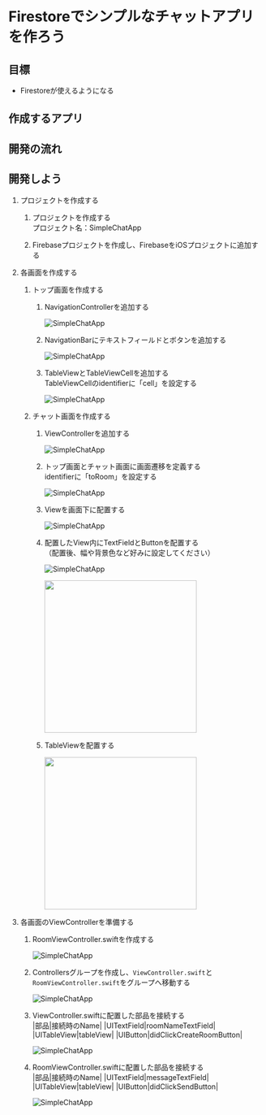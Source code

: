 # Firestoreでシンプルなチャットアプリを作ろう

## 目標
- Firestoreが使えるようになる

## 作成するアプリ

## 開発の流れ

## 開発しよう
1. プロジェクトを作成する

	1. プロジェクトを作成する  
	プロジェクト名：SimpleChatApp
	
	2. Firebaseプロジェクトを作成し、FirebaseをiOSプロジェクトに追加する

2. 各画面を作成する
	
	1. トップ画面を作成する
		
		1. NavigationControllerを追加する
			
			![SimpleChatApp](./img/SimpleChatApp01.gif)
			
		2. NavigationBarにテキストフィールドとボタンを追加する

			![SimpleChatApp](./img/SimpleChatApp02.gif)
			
		3. TableViewとTableViewCellを追加する  
		TableViewCellのidentifierに「cell」を設定する
		
			![SimpleChatApp](./img/SimpleChatApp03.gif)
	
	2. チャット画面を作成する
		
		1. ViewControllerを追加する
			
			![SimpleChatApp](./img/SimpleChatApp04.png)
			
		2. トップ画面とチャット画面に画面遷移を定義する  
		identifierに「toRoom」を設定する
			
			![SimpleChatApp](./img/SimpleChatApp05.gif)
			
		3. Viewを画面下に配置する

			![SimpleChatApp](./img/SimpleChatApp06.gif)
		
		4. 配置したView内にTextFieldとButtonを配置する  
		（配置後、幅や背景色など好みに設定してください）
		
			![SimpleChatApp](./img/SimpleChatApp07.gif)
			
			<img src="./img/SimpleChatApp08.png" width="300px">

		5. TableViewを配置する

			<img src="./img/SimpleChatApp11.png" width="300px">

3. 各画面のViewControllerを準備する
	
	1. RoomViewController.swiftを作成する	

		![SimpleChatApp](./img/SimpleChatApp08.gif)

	2. Controllersグループを作成し、```ViewController.swift```と```RoomViewController.swift```をグループへ移動する

		![SimpleChatApp](./img/SimpleChatApp09.gif)

	3. ViewController.swiftに配置した部品を接続する  
	|部品|接続時のName|
	|UITextField|roomNameTextField|
	|UITableView|tableView|
	|UIButton|didClickCreateRoomButton|

		![SimpleChatApp](./img/SimpleChatApp10.png)

	4. RoomViewController.swiftに配置した部品を接続する  
	|部品|接続時のName|
	|UITextField|messageTextField|
	|UITableView|tableView|
	|UIButton|didClickSendButton|

		![SimpleChatApp](./img/SimpleChatApp12.png)